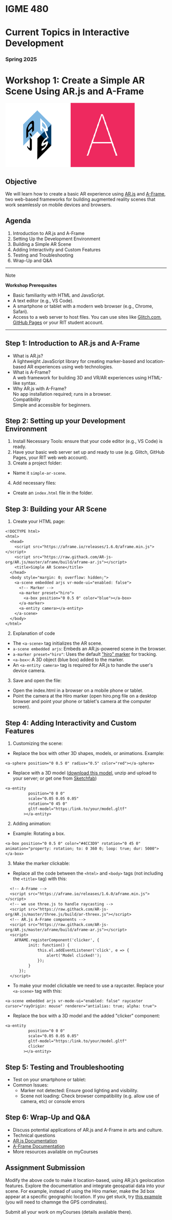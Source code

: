 # IGME 480

# Current Topics in Interactive Development

### Spring 2025

# Workshop 1: Create a Simple AR Scene Using AR.js and A-Frame
[![AR.js](img/arjs.png "AR.js")](https://ar-js-org.github.io/AR.js-Docs) [![A-Frame](img/aframe.png "A-Frame")](https://aframe.io)

## Objective
We will learn how to create a basic AR experience using [AR.js](https://ar-js-org.github.io/AR.js-Docs) and [A-Frame](https://aframe.io), two web-based frameworks for building augmented reality scenes that work seamlessly on mobile devices and browsers.

## Agenda
1. Introduction to AR.js and A-Frame
2. Setting Up the Development Environment
3. Building a Simple AR Scene
4. Adding Interactivity and Custom Features
5. Testing and Troubleshooting
6. Wrap-Up and Q&A

---

>[!NOTE]
> **Workshop Prerequsites**
- Basic familiarity with HTML and JavaScript.
- A text editor (e.g., VS Code).
- A smartphone or tablet with a modern web browser (e.g., Chrome, Safari).
- Access to a web server to host files. You can use sites like [Glitch.com](https://glitch.com), [GitHub Pages](https://pages.github.com/) or your RIT student account.

---

## Step 1: Introduction to AR.js and A-Frame
- What is AR.js?<br />A lightweight JavaScript library for creating marker-based and location-based AR experiences using web technologies.
- What is A-Frame?<br />A web framework for building 3D and VR/AR experiences using HTML-like syntax.
- Why AR.js with A-Frame?<br >No app installation required; runs in a browser.<br />Compatibility<br />Simple and accessible for beginners.

## Step 2: Setting up your Development Environment
1. Install Necessary Tools: ensure that your code editor (e.g., VS Code) is ready.
2. Have your basic web server set up and ready to use (e.g. Glitch, GitHub Pages, your RIT web web account).
3. Create a project folder:
- Name it `simple-ar-scene`.
4. Add necessary files:
- Create an `index.html` file in the folder.

## Step 3: Building your AR Scene
1. Create your HTML page:
```
<!DOCTYPE html>
<html>
  <head>
    <script src="https://aframe.io/releases/1.6.0/aframe.min.js"></script>
    <script src="https://raw.githack.com/AR-js-org/AR.js/master/aframe/build/aframe-ar.js"></script>
    <title>Simple AR Scene</title>
  </head>
  <body style="margin: 0; overflow: hidden;">
    <a-scene embedded arjs vr-mode-ui="enabled: false">
      <!-- Marker -->
      <a-marker preset="hiro">
        <a-box position="0 0.5 0" color="blue"></a-box>
      </a-marker>
      <a-entity camera></a-entity>
    </a-scene>
  </body>
</html>
```

2. Explanation of code
- The `<a-scene>` tag initializes the AR scene.
- `a-scene embedded arjs`: Embeds an AR.js-powered scene in the browser.
- `a-marker preset="hiro"`: Uses the default ["hiro" marker](https://raw.githubusercontent.com/AR-js-org/AR.js/master/data/images/hiro.png) for tracking.
- `<a-box>`: A 3D object (blue box) added to the marker.
- An `<a-entity camera>` tag is required for AR.js to handle the user's device camera.

3. Save and open the file:
- Open the index.html in a browser on a mobile phone or tablet.
- Point the camera at the Hiro marker (open hiro.png file on a desktop browser and point your phone or tablet's camera at the computer screen).

## Step 4: Adding Interactivity and Custom Features
1. Customizing the scene:
- Replace the box with other 3D shapes, models, or animations. Example:
```
<a-sphere position="0 0.5 0" radius="0.5" color="red"></a-sphere>
```
- Replace with a 3D model ([download this model](https://coemergencelab.com/ar/scene.zip), unzip and upload to your server; or get one from [Sketchfab](https://sketchfab.com))
```
<a-entity
          position="0 0 0"
          scale="0.05 0.05 0.05"
          rotation="0 45 0"
          gltf-model="https:/link.to/your/model.gltf"
        ></a-entity>
```

2. Adding animation:
- Example: Rotating a box.
```
<a-box position="0 0.5 0" color="#4CC3D9" rotation="0 45 0" animation="property: rotation; to: 0 360 0; loop: true; dur: 5000"></a-box>
```

3. Make the marker clickable:
- Replace all the code between the `<html>` and `<body>` tags (not including the `<title>` tag) with this:
```
  <!-- A-Frame -->
  <script src="https://aframe.io/releases/1.6.0/aframe.min.js"></script>
  <!-- we use three.js to handle raycasting -->
  <script src="https://raw.githack.com/AR-js-org/AR.js/master/three.js/build/ar-threex.js"></script>
  <!-- AR.js A-Frame components -->
  <script src="https://raw.githack.com/AR-js-org/AR.js/master/aframe/build/aframe-ar.js"></script>
  <script>
    AFRAME.registerComponent('clicker', {
          init: function() {
              this.el.addEventListener('click', e => {
                  alert('Model clicked!');
              });
          }
      });
  </script>
  ```
- To make your model clickable we need to use a raycaster. Replace your `<a-scene>` tag with this:
```
<a-scene embedded arjs vr-mode-ui="enabled: false" raycaster cursor="rayOrigin: mouse" renderer="antialias: true; alpha: true">
```
- Replace the box with a 3D model and the added "clicker" component:
```
<a-entity
          position="0 0 0"
          scale="0.05 0.05 0.05"
          gltf-model="https:/link.to/your/model.gltf"
          clicker
        ></a-entity>
```

## Step 5: Testing and Troubleshooting
- Test on your smartphone or tablet:
- Common Issues:
    - Marker not detected: Ensure good lighting and visibility.
    - Scene not loading: Check browser compatibility (e.g. allow use of camera, etc) or console errors

## Step 6: Wrap-Up and Q&A
- Discuss potential applications of AR.js and A-Frame in arts and culture.
- Technical questions
- [AR.js Documentation](https://ar-js-org.github.io/AR.js-Docs)
- [A-Frame Documentation](https://aframe.io)
- More resources available on myCourses

## Assignment Submission
Modify the above code to make it location-based, using AR.js’s geolocation features. Explore the documentation and integrate geospatial data into your scene. For example, instead of using the Hiro marker, make the 3d box appear at a specific geographic location. If you get stuck, try [this example](https://github.com/carloscastellanos/teaching/blob/master/480/Spring%202025/examples/a-frame_primitive_location.html) (you will need to chamnge the GPS corrdinates).

Submit all your work on myCourses (details available there).